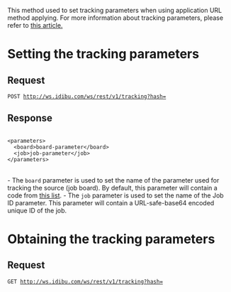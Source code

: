 <p>This method used to set tracking parameters when using application URL method applying. For more information about tracking parameters, please refer to <a href="http://v2-docs.idibu.com/article/52-application-url-source-tracking" target="_blank">this article.</a></p>

<h1>Setting the tracking parameters</h1>

<h2>Request</h2>

<code>POST http://ws.idibu.com/ws/rest/v1/tracking?hash=<your hash></code>

<h2>Response</h2>

<pre><code type="xml">
&lt;parameters&gt;
  &lt;board&gt;board-parameter&lt;/board&gt;
  &lt;job&gt;job-parameter&lt;/job&gt;
&lt;/parameters&gt;
</code></pre>
<br/>
- The <code>board</code> parameter is used to set the name of the parameter used for tracking the source (job board). By default, this parameter will contain a code from <a href="http://www.idibu.com/clients/?class=Portal&action=ListBIDs" target="_blank">this list</a>.
- The <code>job</code> parameter is used to set the name of the Job ID parameter. This parameter will contain a URL-safe-base64 encoded unique ID of the job.

<h1>Obtaining the tracking parameters</h1>

<h2>Request</h2>

<code>GET http://ws.idibu.com/ws/rest/v1/tracking?hash=<your hash></code>
